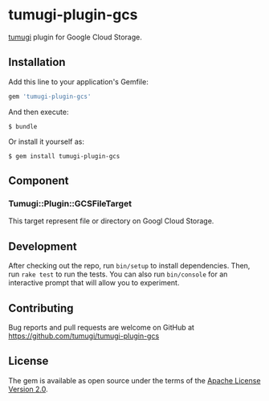 # tumugi-plugin-gcs

[tumugi](https://github.com/tumugi/tumugi) plugin for Google Cloud Storage.

## Installation

Add this line to your application's Gemfile:

```ruby
gem 'tumugi-plugin-gcs'
```

And then execute:

    $ bundle

Or install it yourself as:

    $ gem install tumugi-plugin-gcs

## Component

### Tumugi::Plugin::GCSFileTarget

This target represent file or directory on Googl Cloud Storage.

## Development

After checking out the repo, run `bin/setup` to install dependencies. Then, run `rake test` to run the tests. You can also run `bin/console` for an interactive prompt that will allow you to experiment.

## Contributing

Bug reports and pull requests are welcome on GitHub at https://github.com/tumugi/tumugi-plugin-gcs

## License

The gem is available as open source under the terms of the [Apache License
Version 2.0](http://www.apache.org/licenses/).
